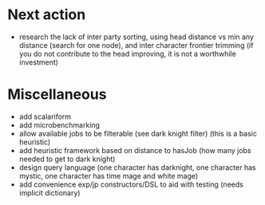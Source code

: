 Next action
===========

* research the lack of inter party sorting, using head distance vs min any distance (search for one node), and inter character frontier trimming (if you do not contribute to the head improving, it is not a worthwhile investment)

Miscellaneous
=============

* add scalariform
* add microbenchmarking
* allow available jobs to be filterable (see dark knight filter) (this is a basic heuristic)
* add heuristic framework based on distance to hasJob (how many jobs needed to get to dark knight)
* design query language (one character has darknight, one character has mystic, one character has time mage and white mage)
* add convenience exp/jp constructors/DSL to aid with testing (needs implicit dictionary)
